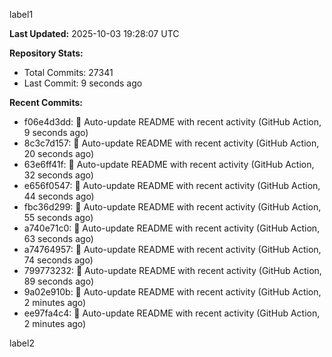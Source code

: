 
label1 
<!-- ACTIVITY_START -->
**Last Updated:** 2025-10-03 19:28:07 UTC

**Repository Stats:**
- Total Commits: 27341
- Last Commit: 9 seconds ago

**Recent Commits:**
- f06e4d3dd: 🤖 Auto-update README with recent activity (GitHub Action, 9 seconds ago)
- 8c3c7d157: 🤖 Auto-update README with recent activity (GitHub Action, 20 seconds ago)
- 63e6ff41f: 🤖 Auto-update README with recent activity (GitHub Action, 32 seconds ago)
- e656f0547: 🤖 Auto-update README with recent activity (GitHub Action, 44 seconds ago)
- fbc36d299: 🤖 Auto-update README with recent activity (GitHub Action, 55 seconds ago)
- a740e71c0: 🤖 Auto-update README with recent activity (GitHub Action, 63 seconds ago)
- a74764957: 🤖 Auto-update README with recent activity (GitHub Action, 74 seconds ago)
- 799773232: 🤖 Auto-update README with recent activity (GitHub Action, 89 seconds ago)
- 9a02e910b: 🤖 Auto-update README with recent activity (GitHub Action, 2 minutes ago)
- ee97fa4c4: 🤖 Auto-update README with recent activity (GitHub Action, 2 minutes ago)
<!-- ACTIVITY_END -->

label2
